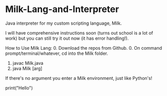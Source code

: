 # Milk-Lang-and-Interpreter
Java interpreter for my custom scripting language, Milk. 

I will have comprehensive instructions soon (turns out school is a lot of work) but you can still try it out now (it has error handling!).

How to Use Milk Lang:
0. Download the repos from Github.
0. On command prompt/terminal/whatever, cd into the Milk folder.
1. javac Milk.java
2. java Milk [arg]

If there's no argument you enter a Milk environment, just like Python's!

print("Hello")
